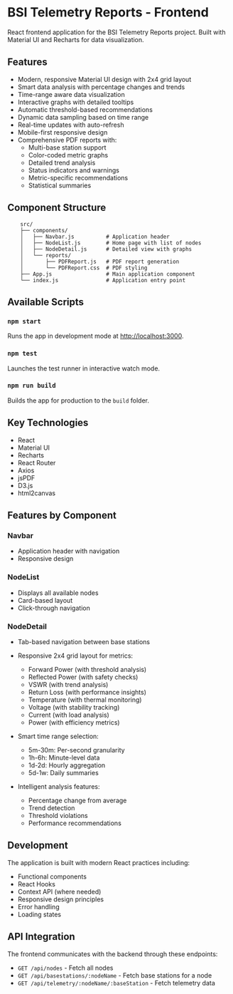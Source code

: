 # BSI Telemetry Reports - Frontend

React frontend application for the BSI Telemetry Reports project. Built with Material UI and Recharts for data visualization.

## Features

- Modern, responsive Material UI design with 2x4 grid layout
- Smart data analysis with percentage changes and trends
- Time-range aware data visualization
- Interactive graphs with detailed tooltips
- Automatic threshold-based recommendations
- Dynamic data sampling based on time range
- Real-time updates with auto-refresh
- Mobile-first responsive design
- Comprehensive PDF reports with:
  - Multi-base station support
  - Color-coded metric graphs
  - Detailed trend analysis
  - Status indicators and warnings
  - Metric-specific recommendations
  - Statistical summaries

## Component Structure

```tree
    src/
    ├── components/
    │   ├── Navbar.js          # Application header
    │   ├── NodeList.js        # Home page with list of nodes
    │   ├── NodeDetail.js      # Detailed view with graphs
    │   └── reports/
    │       ├── PDFReport.js   # PDF report generation
    │       └── PDFReport.css  # PDF styling
    ├── App.js                 # Main application component
    └── index.js               # Application entry point
```

## Available Scripts

### `npm start`

Runs the app in development mode at [http://localhost:3000](http://localhost:3000).

### `npm test`

Launches the test runner in interactive watch mode.

### `npm run build`

Builds the app for production to the `build` folder.

## Key Technologies

- React
- Material UI
- Recharts
- React Router
- Axios
- jsPDF
- D3.js
- html2canvas

## Features by Component

### Navbar

- Application header with navigation
- Responsive design

### NodeList

- Displays all available nodes
- Card-based layout
- Click-through navigation

### NodeDetail

- Tab-based navigation between base stations
- Responsive 2x4 grid layout for metrics:

  - Forward Power (with threshold analysis)
  - Reflected Power (with safety checks)
  - VSWR (with trend analysis)
  - Return Loss (with performance insights)
  - Temperature (with thermal monitoring)
  - Voltage (with stability tracking)
  - Current (with load analysis)
  - Power (with efficiency metrics)

- Smart time range selection:
  - 5m-30m: Per-second granularity
  - 1h-6h: Minute-level data
  - 1d-2d: Hourly aggregation
  - 5d-1w: Daily summaries

- Intelligent analysis features:
  - Percentage change from average
  - Trend detection
  - Threshold violations
  - Performance recommendations

## Development

The application is built with modern React practices including:

- Functional components
- React Hooks
- Context API (where needed)
- Responsive design principles
- Error handling
- Loading states

## API Integration

The frontend communicates with the backend through these endpoints:

- `GET /api/nodes` - Fetch all nodes
- `GET /api/basestations/:nodeName` - Fetch base stations for a node
- `GET /api/telemetry/:nodeName/:baseStation` - Fetch telemetry data
